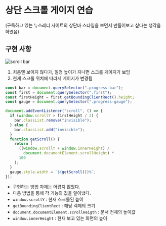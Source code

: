 # 상단 스크롤 게이지 연습
(구독하고 있는 뉴스레터 사이트의 상단바 스타일을 보면서 만들어보고 싶다는 생각을 하였음)  
## 구현 사항
![scroll bar](https://user-images.githubusercontent.com/66292371/104364566-23255980-555a-11eb-9ced-72d943d58548.gif)
1. 처음엔 보이지 않다가, 일정 높이가 지나면 스크롤 게이지가 보임
2. 현재 스크롤 위치에 따라서 게이지가 변경됨
```javascript
const bar = document.querySelector(".progress-bar");
const first = document.querySelector(".first");
const firstHeight = first.getBoundingClientRect().height;
const gauge = document.querySelector(".progress-gauge");

document.addEventListener("scroll", () => {
  if (window.scrollY > firstHeight / 2) {
    bar.classList.remove("invisible");
  } else {
    bar.classList.add("invisible");
  }
  function getScroll() {
    return (
      ((window.scrollY + window.innerHeight) /
        document.documentElement.scrollHeight) *
      100
    );
  }
  gauge.style.width = `${getScroll()}%`;
});
```
- 구현하는 방법 자체는 어렵지 않았다. 
- 다음 방법을 통해 각 기능의 값을 알아냈다.
- `window.scrollY` : 현재 스크롤된 높이
- `getBoundingClientRect` : 해당 객체의 크기
- `document.documentElement.scrollHeigth` : 문서 전체의 높이값
- `window.innerHeight` : 현재 보고 있는 화면의 높이
